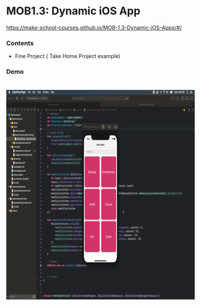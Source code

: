 # MOB1.3: Dynamic iOS App

https://make-school-courses.github.io/MOB-1.3-Dynamic-iOS-Apps/#/

### Contents
- Fine Project ( Take Home Project example)

###  Demo
<h1 align="center"> <img src="1.3fp.gif" width="848" height="560" > </h1>




